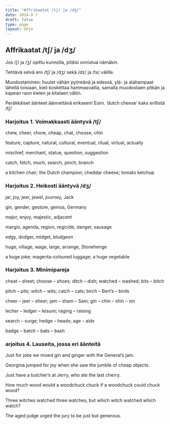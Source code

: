 ```yaml
---
title: "Affrikaatat /tʃ/ ja /dʒ/"
date: 2024-8-7
draft: false
type: page
layout: ohje
---
```


## Affrikaatat /tʃ/ ja /dʒ/
Jos /ʃ/ ja /ʒ/ opittu kunnolla, pitäisi onnistua nämäkin.

Tehtävä selvä ero /tʃ/ ja /dʒ/ sekä /dz/ ja /ts/ välille.

Muodostaminen: huulet vähän pyöreänä ja edessä, ylä- ja alahampaat lähellä toisiaan, kieli koskettaa hammasvallia, samalla muodostaen pitkän ja kapean raon kielen ja kitalaen väliin. 

Peräkkäiset äänteet äännettävä erikseen! Esim. ’dutch cheese’ kaks erillistä /tʃ/ 

### Harjoitus 1. Voimakkaasti ääntyvä /tʃ/
chew, cheer, chore, cheap, chat, choose, chin

feature, capture, natural, cultural, eventual, ritual, virtual, actually

mischief, merchant, statue, question, suggestion

catch, fetch, much, search, pinch, branch

a kitchen chair; the Dutch champion; cheddar cheese; tomato ketchup

### Harjoitus 2. Heikosti ääntyvä /dʒ/
jar, joy, jeer, jewel, journey, Jack

gin, gender, gesture, genius, Germany

major, enjoy, majestic, adjacent

margin, agenda, region, regicide, danger, sausage

edgy, dodger, midget, bludgeon

huge, village, wage, large, arrange, Stonehenge

a huge joke; magenta-coloured luggage; a huge vegetable

### Harjoitus 3. Minimipareja
cheat – sheet; choose – shoes; ditch – dish; watched – washed; bits – bitch

pitch – pits; witch – wits; catch – cats; birch – Bert’s – birds

cheer – jeer – sheer; jam – sham – Sam; gin – chin – shin – sin

lecher – ledger – leisure; raging – raising

search – surge; hedge – heads; age – aids

badge – batch – bats – bash

### arjoitus 4. Lauseita, jossa eri äänteitä
Just for joke we mixed gin and ginger with the General’s jam.

Georgina jumped for joy when she saw the jumble of cheap objects.

Just have a butcher’s at Jerry, who ate the last cherry.

How much wood would a woodchuck chuck if a woodchuck could chuck wood?

Three witches watched three watches, but which witch watched which watch?

The aged judge urged the jury to be just but generous.

